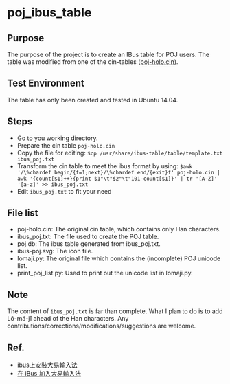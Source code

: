 # poj_ibus_table

## Purpose
The purpose of the project is to create an IBus table for POJ users.
The table was modified from one of the cin-tables ([poj-holo.cin](https://github.com/chinese-opendesktop/cin-tables)).

## Test Environment
The table has only been created and tested in Ubuntu 14.04.

## Steps
* Go to you working directory.
* Prepare the cin table `poj-holo.cin`
* Copy the file for editing:
  `$cp /usr/share/ibus-table/table/template.txt ibus_poj.txt`
* Transform the cin table to meet the ibus format by using:
  `$awk '/\%chardef begin/{f=1;next}/\%chardef end/{exit}f' poj-holo.cin | awk '{count[$1]++}{print $1"\t"$2"\t"101-count[$1]}' | tr '[A-Z]' '[a-z]' >> ibus_poj.txt`
* Edit `ibus_poj.txt` to fit your need

## File list
* poj-holo.cin: The original cin table, which contains only Han characters.
* ibus_poj.txt: The file used to create the POJ table.
* poj.db: The ibus table generated from ibus_poj.txt.
* ibus-poj.svg: The icon file.
* lomaji.py: The original file which contains the (incomplete) POJ unicode list.
* print_poj_list.py: Used to print out the unicode list in lomaji.py.

## Note
The content of `ibus_poj.txt` is far than complete.
What I plan to do is to add Lô-má-jī ahead of the Han characters.
Any contributions/corrections/modifications/suggestions are welcome.

## Ref.
* [ibus上安裝大易輸入法](http://120.114.52.240/~T093000298/blog?node=000000103)
* [在 iBus 加入大易輸入法](http://jamyy.us.to/blog/2013/12/5653.html)
